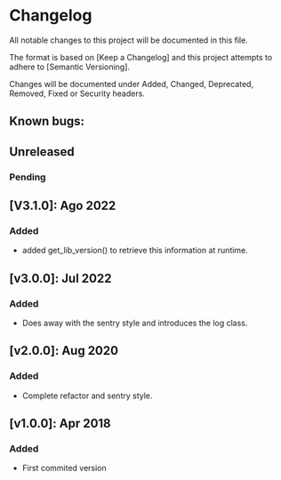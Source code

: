 # Changelog

All notable changes to this project will be documented in this file.

The format is based on [Keep a Changelog] and this project attempts to adhere to [Semantic Versioning].

Changes will be documented under Added, Changed, Deprecated, Removed, Fixed or Security headers.

## Known bugs:

## Unreleased
### Pending

## [V3.1.0]: Ago 2022
### Added
- added get_lib_version() to retrieve this information at runtime.

## [v3.0.0]: Jul 2022
### Added
- Does away with the sentry style and introduces the log class.

## [v2.0.0]: Aug 2020
### Added
- Complete refactor and sentry style.

## [v1.0.0]: Apr 2018
### Added
- First commited version

